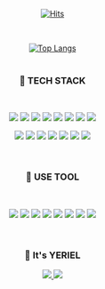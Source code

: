 


<div align='center'>


[![Hits](https://hits.seeyoufarm.com/api/count/incr/badge.svg?url=https%3A%2F%2Fgithub.com%2FYERIEL-RYU%2Fhit-counter&count_bg=%23FFA8A8&title_bg=%23FF8AAE&icon=hey.svg&icon_color=%23E7E7E7&title=hits&edge_flat=true)](https://github.com/YERIEL-RYU)

  
<br />
  
[![Top Langs](https://github-readme-stats.vercel.app/api/top-langs/?username=YERIEL-RYU&layout=compact)](https://github.com/YERIEL-RYU/github-readme-stats)
<br />
<br />
  
  <h3>🎱 TECH STACK </h3>
<br />
  
  <img src="https://img.shields.io/badge/React-61DAFB?style=flat-square&logo=React&logoColor=white"/>  <img src="https://img.shields.io/badge/JavaScript-F7DF1E?style=flat-square&logo=JavaScript&logoColor=white"/>  <img src="https://img.shields.io/badge/Redux-764ABC?style=flat-square&logo=Redux&logoColor=white"/> <img src="https://img.shields.io/badge/MaterialUI-007FFF?style=flat-square&logo=MUI&logoColor=white"/> <img src="https://img.shields.io/badge/CSS-1572B6?style=flat-square&logo=CSS3&logoColor=white"/> <img src="https://img.shields.io/badge/StyledComponents-F7B500?style=flat-square&logo=styledcomponents&logoColor=white"/> <img src="https://img.shields.io/badge/HTML5-E34F26?style=flat-square&logo=HTML5&logoColor=white"/> <img src="https://img.shields.io/badge/jQuery-0769AD?style=flat-square&logo=jQuery&logoColor=white"/> 
<br />
  
  <img src="https://img.shields.io/badge/Python-3776AB?style=flat-square&logo=Python&logoColor=white"/> <img src="https://img.shields.io/badge/Node.js-339933?style=flat-square&logo=Node.js&logoColor=white"/> <img src="https://img.shields.io/badge/Django-092E20?style=flat-square&logo=Django&logoColor=white"/> <img src="https://img.shields.io/badge/ApolloGraphQL-311C87?style=flat-square&logo=ApolloGraphQL&logoColor=white"/> <img src="https://img.shields.io/badge/Docker-2496ED?style=flat-square&logo=Docker&logoColor=white"/> <img src="https://img.shields.io/badge/GraphQL-E10098?style=flat-square&logo=GraphQL&logoColor=white"/> <img src="https://img.shields.io/badge/PostgreSQL-4169E1?style=flat-square&logo=PostgreSQL&logoColor=white"/>
  
<br />
  
  <h3>🎱 USE TOOL </h3>
<br />

<img src="https://img.shields.io/badge/VisualStudioCode-007ACC?style=flat-square&logo=VisualStudioCode&logoColor=white"/> <img src="https://img.shields.io/badge/Git-F05032?style=flat-square&logo=Git&logoColor=white"/> <img src="https://img.shields.io/badge/Jira-0052CC?style=flat-square&logo=Jira&logoColor=white"/> <img src="https://img.shields.io/badge/Bitbucket-0052CC?style=flat-square&logo=Bitbucket&logoColor=white"/> <img src="https://img.shields.io/badge/GitHub-181717?style=flat-square&logo=GitHub&logoColor=white"/> <img src="https://img.shields.io/badge/CodePen-006888?style=flat-square&logo=CodePen&logoColor=white"/> <img src="https://img.shields.io/badge/CodeSandbox-006888?style=flat-square&logo=CodeSandbox&logoColor=white"/> <img src="https://img.shields.io/badge/Sketch-F7B500?style=flat-square&logo=Sketch&logoColor=white"/>

  <br />
  
  <h3>🎱 It's YERIEL</h3>
  <a href="https://instagram.com/r_0o0_j">
    <img src="https://img.shields.io/badge/Instagram-E4405F?style=flat-square&logo=Instagram&logoColor=white"/> 
  </a>
  <a href='https://r-0o0-j.tistory.com'>
    <img src="https://img.shields.io/badge/Tistory-000000?style=flat-square&logo=TiStory&logoColor=white"/> 
  </a>
<br />

</div>
  
<!---
YERIEL-RYU/YERIEL-RYU is a ✨ special ✨ repository because its `README.md` (this file) appears on your GitHub profile.
You can click the Preview link to take a look at your changes.
--->


<!-- ![](https://komarev.com/ghpvc/?username=YERIEL-RYUe&style=flat-square&color=006888) -->
